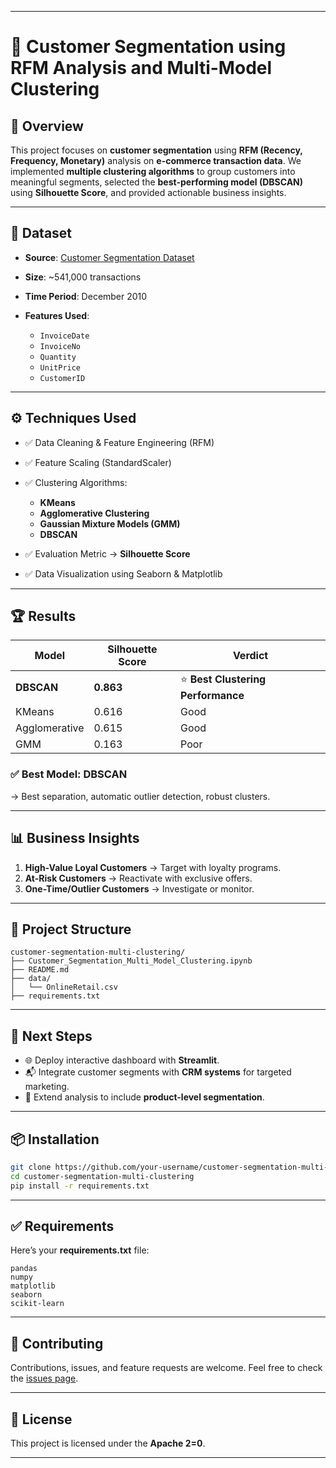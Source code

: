 
---

# 🛒 Customer Segmentation using RFM Analysis and Multi-Model Clustering

## 📖 Overview

This project focuses on **customer segmentation** using **RFM (Recency, Frequency, Monetary)** analysis on **e-commerce transaction data**.
We implemented **multiple clustering algorithms** to group customers into meaningful segments, selected the **best-performing model (DBSCAN)** using **Silhouette Score**, and provided actionable business insights.

---

## 📂 Dataset

* **Source**: [Customer Segmentation Dataset]([https://archive.ics.uci.edu/ml/datasets/Online+Retail](https://www.kaggle.com/datasets/yasserh/customer-segmentation-dataset))
* **Size**: \~541,000 transactions
* **Time Period**: December 2010
* **Features Used**:

  * `InvoiceDate`
  * `InvoiceNo`
  * `Quantity`
  * `UnitPrice`
  * `CustomerID`

---

## ⚙️ Techniques Used

* ✅ Data Cleaning & Feature Engineering (RFM)
* ✅ Feature Scaling (StandardScaler)
* ✅ Clustering Algorithms:

  * **KMeans**
  * **Agglomerative Clustering**
  * **Gaussian Mixture Models (GMM)**
  * **DBSCAN**
* ✅ Evaluation Metric → **Silhouette Score**
* ✅ Data Visualization using Seaborn & Matplotlib

---

## 🏆 Results

| Model         | Silhouette Score | Verdict                           |
| ------------- | ---------------- | --------------------------------- |
| **DBSCAN**    | **0.863**        | ⭐ **Best Clustering Performance** |
| KMeans        | 0.616            | Good                              |
| Agglomerative | 0.615            | Good                              |
| GMM           | 0.163            | Poor                              |

### ✅ **Best Model: DBSCAN**

→ Best separation, automatic outlier detection, robust clusters.

---

## 📊 Business Insights

1. **High-Value Loyal Customers** → Target with loyalty programs.
2. **At-Risk Customers** → Reactivate with exclusive offers.
3. **One-Time/Outlier Customers** → Investigate or monitor.

---

## 📁 Project Structure

```
customer-segmentation-multi-clustering/
├── Customer_Segmentation_Multi_Model_Clustering.ipynb
├── README.md
├── data/
│   └── OnlineRetail.csv
├── requirements.txt
```

---

## 🚀 Next Steps

* 🌐 Deploy interactive dashboard with **Streamlit**.
* 📬 Integrate customer segments with **CRM systems** for targeted marketing.
* 🔎 Extend analysis to include **product-level segmentation**.

---

## 📦 Installation

```bash
git clone https://github.com/your-username/customer-segmentation-multi-clustering.git
cd customer-segmentation-multi-clustering
pip install -r requirements.txt
```

---

## ✅ Requirements

Here’s your **requirements.txt** file:

```
pandas
numpy
matplotlib
seaborn
scikit-learn
```

---

## 🤝 Contributing

Contributions, issues, and feature requests are welcome. Feel free to check the [issues page](https://github.com/your-username/customer-segmentation-multi-clustering/issues).

---

## 📄 License

This project is licensed under the **Apache 2=0**.

---

